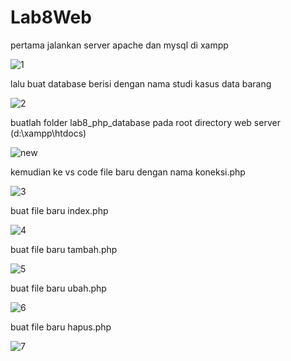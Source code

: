 # Lab8Web

pertama jalankan server apache dan mysql di xampp

![1](https://user-images.githubusercontent.com/81820513/120879924-0ebd2880-c5f1-11eb-8939-c65ddf6258e2.PNG)

lalu buat database berisi dengan nama studi kasus data barang

![2](https://user-images.githubusercontent.com/81820513/120879963-5b086880-c5f1-11eb-8305-f80e948b441b.PNG)

buatlah folder lab8_php_database pada root directory web server (d:\xampp\htdocs)

![new](https://user-images.githubusercontent.com/81820513/120880066-2b0d9500-c5f2-11eb-935c-c7da0ab3b667.PNG)

kemudian ke vs code  file baru dengan nama koneksi.php

![3](https://user-images.githubusercontent.com/81820513/120880020-be929600-c5f1-11eb-8d31-daa406f373fd.PNG)

buat file baru index.php

![4](https://user-images.githubusercontent.com/81820513/120880124-8b043b80-c5f2-11eb-96dd-4e3d4001e9fd.PNG)

buat file baru tambah.php

![5](https://user-images.githubusercontent.com/81820513/120880306-f6024200-c5f3-11eb-900d-06d700970e83.PNG)

buat file baru ubah.php

![6](https://user-images.githubusercontent.com/81820513/120880179-da4a6c00-c5f2-11eb-800a-d161ad206db2.PNG)

buat file baru hapus.php

![7](https://user-images.githubusercontent.com/81820513/120880233-37462200-c5f3-11eb-80fb-a3ee5bbee191.PNG)
